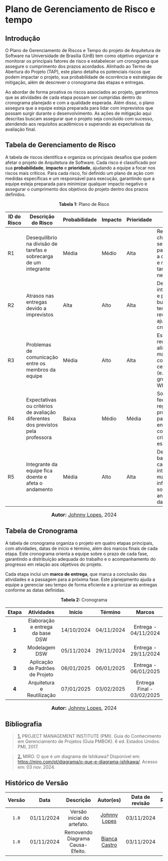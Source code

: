 # Plano de Gerenciamento de Risco e tempo

## Introdução

O Plano de Gerenciamento de Riscos e Tempo do projeto de Arquitetura de Software na Universidade de Brasília (UnB) tem como objetivo organizar e monitorar os principais fatores de risco e estabelecer um cronograma que assegure o cumprimento dos prazos acordados. Alinhado ao Termo de Abertura do Projeto (TAP), este plano detalha os potenciais riscos que podem impactar o projeto, sua probabilidade de ocorrência e estratégias de mitigação, além de descrever o cronograma das etapas e entregas.

Ao abordar de forma proativa os riscos associados ao projeto, garantimos que as atividades de cada etapa possam ser cumpridas dentro do cronograma planejado e com a qualidade esperada. Além disso, o plano assegura que a equipe esteja preparada para lidar com imprevistos que possam surgir durante o desenvolvimento. As ações de mitigação aqui descritas buscam assegurar que o projeto seja concluído com sucesso, atendendo aos requisitos acadêmicos e superando as expectativas da avaliação final.

## Tabela de Gerenciamento de Risco
A tabela de riscos identifica e organiza os principais desafios que podem afetar o projeto de Arquitetura de Software. Cada risco é classificado por sua **probabilidade**, **impacto** e **prioridade**, ajudando a equipe a focar nos riscos mais críticos. Para cada risco, foi definido um plano de ação com medidas específicas e um responsável para execução, garantindo que a equipe esteja preparada para minimizar qualquer impacto negativo e assegurar o cumprimento dos objetivos do projeto dentro dos prazos definidos.

<p align="center" > <strong> Tabela 1:</Strong> Plano de Risco</font> <gitbr></p>

<center>

| **ID do Risco** | **Descrição do Risco** | **Probabilidade** | **Impacto** | **Prioridade** | **Plano de Ação** | **Responsável** |
|-----------------|------------------------|-------------------|-------------|----------------|-------------------|-----------------|
| R1 | Desequilíbrio na divisão de tarefas e sobrecarga de um integrante | Média | Médio | Alta | Realizar check-ins semanais para verificar a distribuição e reatribuir tarefas, se necessário. | Gerente de Projeto |
| R2 | Atrasos nas entregas devido a imprevistos | Alta | Alto | Alta | Definir datas intermediárias e prever buffer de tempo para revisar e ajustar cronograma. | Equipe e Gerente de Projeto |
| R3 | Problemas de comunicação entre os membros da equipe | Média | Alto | Alta | Estabelecer reuniões de alinhamento e manter comunicação centralizada (e.g., em um grupo no WhatsApp). | Todos os membros da equipe |
| R4 | Expectativas ou critérios de avaliação diferentes dos previstos pela professora | Baixa | Médio | Média | Solicitar feedback regular da professora para ajustar entregas conforme os critérios esperados. | Gerente de Projeto |
| R5 | Integrante da equipe fica doente e afeta o andamento | Média | Alto | Alta | Designar um backup para cada integrante e manter todos informados sobre o andamento das tarefas. | Gerente de Projeto |

</center>

<font size="3"><p style="text-align: center"><b>Autor:</b>  [Johnny Lopes](https://github.com/JohnnyLopess), 2024</p></font>

## Tabela de Cronograma

A tabela de cronograma organiza o projeto em quatro etapas principais, com atividades, datas de início e término, além dos marcos finais de cada etapa. Este cronograma orienta a equipe sobre o prazo de cada fase, garantindo a distribuição adequada do trabalho e o acompanhamento do progresso em relação aos objetivos do projeto.

Cada etapa inclui um **marco de entrega**, que marca a conclusão das atividades e a passagem para a próxima fase. Este planejamento ajuda a equipe a gerenciar seu tempo de forma eficiente e a priorizar as entregas conforme as datas definidas.

<p align="center" > <strong> Tabela 2:</Strong> Cronograma</font> <gitbr></p>

<center>

|**Etapa**|**Atividades**|**Início**|**Término**|**Marcos**|
|:--:|:--:|:--:|:--:|:--:|
| **1**| Elaboração e entrega da base DSW | 14/10/2024    | 04/11/2024    | Entrega - 04/11/2024       |
| **2**     | Modelagem DSW                   | 05/11/2024    | 29/11/2024    | Entrega - 29/11/2024       |
| **3**     | Aplicação de Padrões de Projeto | 06/01/2025    | 06/01/2025    | Entrega - 06/01/2025       |
| **4**     | Arquitetura e Reutilização      | 07/01/2025    | 03/02/2025    | Entrega Final - 03/02/2025 |

</center>

<font size="3"><p style="text-align: center"><b>Autor:</b>  [Johnny Lopes](https://github.com/JohnnyLopess), 2024</p></font>


## Bibliografia
><a id="QT1" href="#anchor_1">1.</a> PROJECT MANAGEMENT INSTITUTE (PMI). Guia do Conhecimento em Gerenciamento de Projetos (Guia PMBOK). 6 ed. Estados Unidos: PMI, 2017.

><a id="QT2" href="#anchor_2">2.</a> MIRO. O que é um diagrama de Ishikawa? Disponível em: https://miro.com/pt/diagrama/o-que-e-diagrama-ishikawa/. Acesso em: 03 nov. 2024.

## Histórico de Versão
| Versão | Data | Descrição | Autor(es) | Data de revisão | Revisor(es) |
| :-: | :-: | :-: | :-: | :-: | :-: |
| `1.0` | 01/11/2024  | Versão inicial do artefato. | [Johnny Lopes](https://github.com/JohnnyLopess) | 03/11/2024  | [Bianca Castro](https://github.com/BiancaPatrocinio7) |
| `1.0` | 01/11/2024  | Removendo Diagrama Causa-Efeito. |[Bianca Castro](https://github.com/BiancaPatrocinio7) | 03/11/2024  |  |

